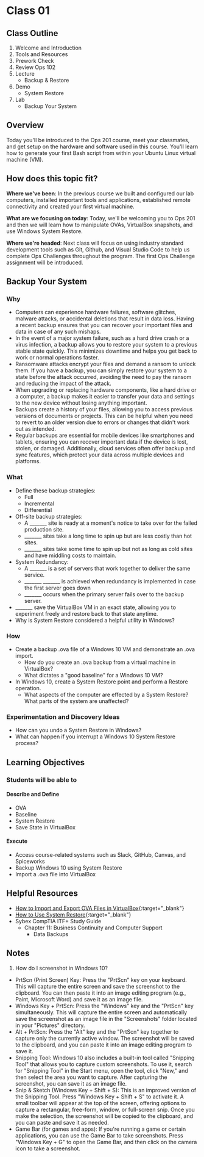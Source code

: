 # Class 01

## Class Outline

1. Welcome and Introduction
1. Tools and Resources
1. Prework Check
1. Review Ops 102
1. Lecture
    - Backup & Restore
1. Demo
    - System Restore
1. Lab
    - Backup Your System

## Overview

Today you'll be introduced to the Ops 201 course, meet your classmates, and get setup on the hardware and software used in this course. You'll learn how to generate your first Bash script from within your Ubuntu Linux virtual machine (VM).

## How does this topic fit?

**Where we've been**:
In the previous course we built and configured our lab computers, installed important tools and applications, established remote connectivity and created your first virtual machine.

**What are we focusing on today**:
Today, we'll be welcoming you to Ops 201 and then we will learn how to manipulate OVAs, VirtualBox snapshots, and use Windows System Restore.

**Where we're headed**:
Next class will focus on using industry standard development tools such as Git, Github, and Visual Studio Code to help us complete Ops Challenges throughout the program. The first Ops Challenge assignment will be introduced.

## Backup Your System

### Why
- Computers can experience hardware failures, software glitches, malware attacks, or accidental deletions that result in data loss. Having a recent backup ensures that you can recover your important files and data in case of any such mishaps.
- In the event of a major system failure, such as a hard drive crash or a virus infection, a backup allows you to restore your system to a previous stable state quickly. This minimizes downtime and helps you get back to work or normal operations faster.
- Ransomware attacks encrypt your files and demand a ransom to unlock them. If you have a backup, you can simply restore your system to a state before the attack occurred, avoiding the need to pay the ransom and reducing the impact of the attack.
- When upgrading or replacing hardware components, like a hard drive or a computer, a backup makes it easier to transfer your data and settings to the new device without losing anything important.
- Backups create a history of your files, allowing you to access previous versions of documents or projects. This can be helpful when you need to revert to an older version due to errors or changes that didn't work out as intended.
- Regular backups are essential for mobile devices like smartphones and tablets, ensuring you can recover important data if the device is lost, stolen, or damaged. Additionally, cloud services often offer backup and sync features, which protect your data across multiple devices and platforms.

### What
- Define these backup strategies:
  - Full
  - Incremental
  - Differential
- Off-site backup strategies:
  - A _______ site is ready at a moment's notice to take over for the failed production site.
  - _______ sites take a long time to spin up but are less costly than hot sites.
  - _______ sites take some time to spin up but not as long as cold sites and have middling costs to maintain.
- System Redundancy:
  - A _______ is a set of servers that work together to deliver the same service.
  - _______ _______ is achieved when redundancy is implemented in case the first server goes down
  - _______ occurs when the primary server fails over to the backup server.
- _______ save the VirtualBox VM in an exact state, allowing you to experiment freely and restore back to that state anytime.
- Why is System Restore considered a helpful utility in Windows?

### How
- Create a backup .ova file of a Windows 10 VM and demonstrate an .ova import.
  - How do you create an .ova backup from a virtual machine in VirtualBox?
  - What dictates a "good baseline" for a Windows 10 VM?
- In Windows 10, create a System Restore point and perform a Restore operation.
  - What aspects of the computer are effected by a System Restore? What parts of the system are unaffected?


### Experimentation and Discovery Ideas
- How can you undo a System Restore in Windows?
- What can happen if you interrupt a Windows 10 System Restore process?

## Learning Objectives

### Students will be able to

#### Describe and Define

- OVA
- Baseline
- System Restore
- Save State in VirtualBox

#### Execute

- Access course-related systems such as Slack, GitHub, Canvas, and Spiceworks
- Backup Windows 10 using System Restore
- Import a .ova file into VirtualBox

## Helpful Resources

- [How to Import and Export OVA Files in VirtualBox](https://www.maketecheasier.com/import-export-ova-files-in-VirtualBox/){:target="_blank"}
- [How to Use System Restore](https://www.lifewire.com/how-to-use-system-restore-in-windows-2626131){:target="_blank"}
- Sybex CompTIA ITF+ Study Guide
  - Chapter 11: Business Continuity and Computer Support
    - Data Backups

## Notes

1. How do I screenshot in Windows 10?
  - PrtScn (Print Screen) Key: Press the "PrtScn" key on your keyboard. This will capture the entire screen and save the screenshot to the clipboard. You can then paste it into an image editing program (e.g., Paint, Microsoft Word) and save it as an image file.
  - Windows Key + PrtScn: Press the "Windows" key and the "PrtScn" key simultaneously. This will capture the entire screen and automatically save the screenshot as an image file in the "Screenshots" folder located in your "Pictures" directory.
  - Alt + PrtScn: Press the "Alt" key and the "PrtScn" key together to capture only the currently active window. The screenshot will be saved to the clipboard, and you can paste it into an image editing program to save it.
  - Snipping Tool: Windows 10 also includes a built-in tool called "Snipping Tool" that allows you to capture custom screenshots. To use it, search for "Snipping Tool" in the Start menu, open the tool, click "New," and then select the area you want to capture. After capturing the screenshot, you can save it as an image file.
  - Snip & Sketch (Windows Key + Shift + S): This is an improved version of the Snipping Tool. Press "Windows Key + Shift + S" to activate it. A small toolbar will appear at the top of the screen, offering options to capture a rectangular, free-form, window, or full-screen snip. Once you make the selection, the screenshot will be copied to the clipboard, and you can paste and save it as needed.
  - Game Bar (for games and apps): If you're running a game or certain applications, you can use the Game Bar to take screenshots. Press "Windows Key + G" to open the Game Bar, and then click on the camera icon to take a screenshot.